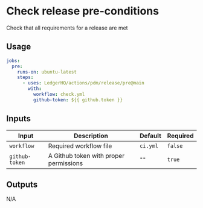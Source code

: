 # Check release pre-conditions

Check that all requirements for a release are met

## Usage

```yaml
jobs:
  pre:
    runs-on: ubuntu-latest
    steps:
      - uses: LedgerHQ/actions/pdm/release/pre@main
        with:
          workflow: check.yml
          github-token: ${{ github.token }}
```

## Inputs

| Input | Description | Default | Required |
|-------|-------------|---------|----------|
| `workflow` | Required workflow file | `ci.yml` | `false` |
| `github-token` | A Github token with proper permissions | `""` | `true` |

## Outputs

N/A
